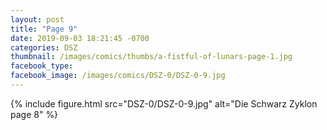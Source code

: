 ```yaml
---
layout: post
title: "Page 9"
date: 2019-09-03 18:21:45 -0700
categories: DSZ
thumbnail: /images/comics/thumbs/a-fistful-of-lunars-page-1.jpg
facebook_type: 
facebook_image: /images/comics/DSZ-0/DSZ-0-9.jpg
---
```


{% include figure.html src="DSZ-0/DSZ-0-9.jpg" alt="Die Schwarz Zyklon page 8" %}
